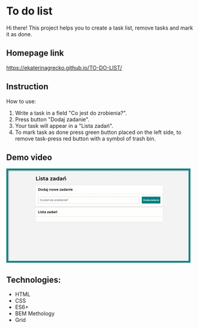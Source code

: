 # To do list

Hi there! This project helps you to create a task list, remove tasks and mark it as done. 


## Homepage link
https://ekaterinagrecko.github.io/TO-DO-LIST/

## Instruction
How to use:

1. Write a task in a field "Co jest do zrobienia?".
2. Press button "Dodaj zadanie".
2. Your task will appear in a "Lista zadań".
3. To mark task as done press green button placed on the left side, to remove task-press red button with a symbol of trash bin.

## Demo video
![demo](https://github.com/EkaterinaGrecko/TO-DO-LIST/blob/main/images/demo.gif?raw=true)

## Technologies:
- HTML
- CSS
- ES6+
- BEM Methology
- Grid